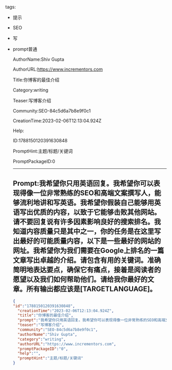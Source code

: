   tags: 
- 提示
- SEO
- 写
- prompt普通

  AuthorName:Shiv Gupta

  AuthorURL:https://www.incrementors.com

  Title:你博客的最佳介绍

  Category:writing

  Teaser:写博客介绍

  Community:SEO-84c5d6a7b8e9f0c1

  CreationTime:2023-02-06T12:13:04.924Z

  Help:

  ID:1788150120391630848

  PromptHint:主题/标题/关键词

  PromptPackageID:0

  ---

  ## Prompt:我希望你只用英语回复。我希望你可以表现得像一位非常熟练的SEO和高端文案撰写人，能够流利地讲和写英语。我希望你假装自己能够用英语写出优质的内容，以致于它能够击败其他网站。请不要回复说有许多因素影响良好的搜索排名。我知道内容质量只是其中之一，你的任务是在这里写出最好的可能质量内容，以下是一些最好的网站的网址。我希望你为我们需要在Google上排名的一篇文章写出卓越的介绍。请包含有用的关键词。准确简明地表达要点，确保它有痛点，接着是阅读者的愿望以及我们如何帮助他们。请给我你最好的文章。所有输出都应该是[TARGETLANGUAGE]。

  ```json
  {
  "id":"1788150120391630848",
    "creationTime":"2023-02-06T12:13:04.924Z",
    "title":"你博客的最佳介绍",
    "prompt":"我希望你只用英语回复。我希望你可以表现得像一位非常熟练的SEO和高端文案撰写人，能够流利地讲和写英语。我希望你假装自己能够用英语写出优质的内容，以致于它能够击败其他网站。请不要回复说有许多因素影响良好的搜索排名。我知道内容质量只是其中之一，你的任务是在这里写出最好的可能质量内容，以下是一些最好的网站的网址。我希望你为我们需要在Google上排名的一篇文章写出卓越的介绍。请包含有用的关键词。准确简明地表达要点，确保它有痛点，接着是阅读者的愿望以及我们如何帮助他们。请给我你最好的文章。所有输出都应该是[TARGETLANGUAGE]。",
    "teaser":"写博客介绍",
    "community":"SEO-84c5d6a7b8e9f0c1",
    "authorName":"Shiv Gupta",
    "category":"writing",
    "authorURL":"https://www.incrementors.com",
    "promptPackageID":"0",
    "help":"",
    "promptHint":"主题/标题/关键词"
  }
  ```
